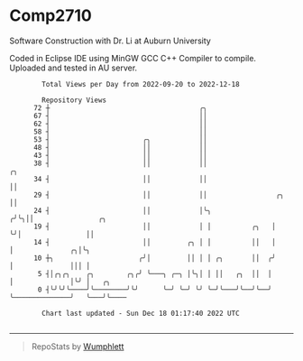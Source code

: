 # Comp2710
Software Construction with Dr. Li at Auburn University

Coded in Eclipse IDE using MinGW GCC C++ Compiler to compile.
Uploaded and tested in AU server.

```
        Total Views per Day from 2022-09-20 to 2022-12-18

        Repository Views
      72 ┼                                     ╭╮
      67 ┤                                     ││
      62 ┤                                     ││
      58 ┤                                     ││
      53 ┤                       ╭╮            ││
      48 ┤                       ││            ││
      43 ┤                       ││            ││
      38 ┤                       ││            ││                    ╭╮
      34 ┤                       ││            ││                    ││
      29 ┤                       ││            ││                 ╭╮ ││
      24 ┤                       ││            │╰╮               ╭╯╰╮││                ╭╮
      19 ┤                       ││            │ │          ╭╮   │  ╰╯│                ││
      14 ┤                       ││         ╭╮ │ │          ││   │    │              ╭╮│╰╮
      10 ┼╮                     ╭╯│         ││ │ │ ╭╮       ││  ╭╯    │              │││ │
       5 ┤│╭╮╭╮    ╭╮        ╭╮╭╯ ╰───╮ ╭─╮ │╰╮│ │ ││   ╭╮  ││  │     │              │╰╯ │   ╭╮
       0 ┤╰╯╰╯╰────╯╰────────╯╰╯      ╰─╯ ╰─╯ ╰╯ ╰─╯╰───╯╰──╯╰──╯     ╰──────────────╯   ╰───╯╰────

        Chart last updated - Sun Dec 18 01:17:40 2022 UTC
        
```

---

> RepoStats by [Wumphlett](https://github.com/Wumphlett)
